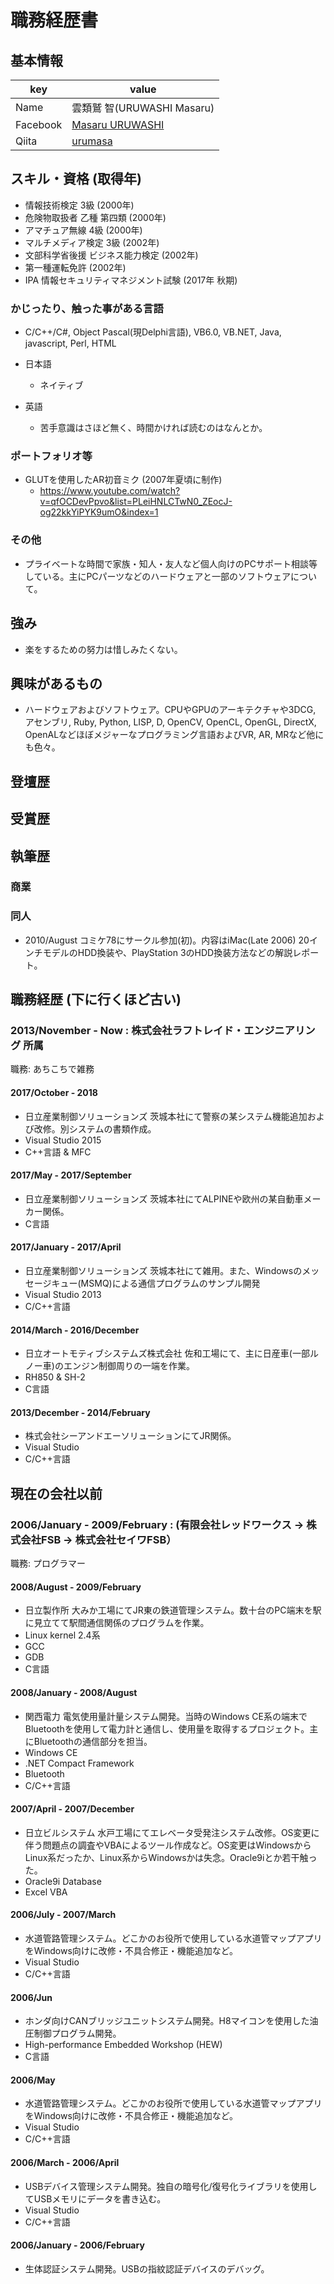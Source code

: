 # 職務経歴書

## 基本情報

|key|value|
|---|-----|
|Name|雲類鷲 智(URUWASHI Masaru)|
|Facebook|[Masaru URUWASHI](https://www.facebook.com/masaruuruwashi)|
|Qiita|[urumasa](http://qiita.com/urumasa)|

## スキル・資格 (取得年)
- 情報技術検定 3級 (2000年)
- 危険物取扱者 乙種 第四類 (2000年)
- アマチュア無線 4級 (2000年)
- マルチメディア検定 3級 (2002年)
- 文部科学省後援 ビジネス能力検定 (2002年)
- 第一種運転免許 (2002年)
- IPA 情報セキュリティマネジメント試験 (2017年 秋期)

### かじったり、触った事がある言語

- C/C++/C#, Object Pascal(現Delphi言語), VB6.0, VB.NET, Java, javascript, Perl, HTML

- 日本語
  - ネイティブ
- 英語
  - 苦手意識はさほど無く、時間かければ読むのはなんとか。

### ポートフォリオ等

- GLUTを使用したAR初音ミク (2007年夏頃に制作)
  - https://www.youtube.com/watch?v=qfOCDevPpvo&list=PLeiHNLCTwN0_ZEocJ-og22kkYiPYK9umO&index=1

### その他

- プライベートな時間で家族・知人・友人など個人向けのPCサポート相談等している。主にPCパーツなどのハードウェアと一部のソフトウェアについて。

## 強み

- 楽をするための努力は惜しみたくない。

## 興味があるもの

- ハードウェアおよびソフトウェア。CPUやGPUのアーキテクチャや3DCG, アセンブリ, Ruby, Python, LISP, D, OpenCV, OpenCL, OpenGL, DirectX, OpenALなどほぼメジャーなプログラミング言語およびVR, AR, MRなど他にも色々。

## 登壇歴

## 受賞歴

## 執筆歴

### 商業

### 同人

- 2010/August コミケ78にサークル参加(初)。内容はiMac(Late 2006) 20インチモデルのHDD換装や、PlayStation 3のHDD換装方法などの解説レポート。

## 職務経歴 (下に行くほど古い)

### 2013/November - Now : 株式会社ラフトレイド・エンジニアリング 所属

職務: あちこちで雑務

#### 2017/October - 2018

- 日立産業制御ソリューションズ 茨城本社にて警察の某システム機能追加および改修。別システムの書類作成。
 - Visual Studio 2015
 - C++言語 & MFC

#### 2017/May - 2017/September

- 日立産業制御ソリューションズ 茨城本社にてALPINEや欧州の某自動車メーカー関係。
 - C言語

#### 2017/January - 2017/April

- 日立産業制御ソリューションズ 茨城本社にて雑用。また、Windowsのメッセージキュー(MSMQ)による通信プログラムのサンプル開発
 - Visual Studio 2013
 - C/C++言語

#### 2014/March - 2016/December

- 日立オートモティブシステムズ株式会社 佐和工場にて、主に日産車(一部ルノー車)のエンジン制御周りの一端を作業。
 - RH850 & SH-2
 - C言語

#### 2013/December - 2014/February

- 株式会社シーアンドエーソリューションにてJR関係。
 - Visual Studio
 - C/C++言語

## 現在の会社以前

### 2006/January - 2009/February : (有限会社レッドワークス -> 株式会社FSB -> 株式会社セイワFSB）

職務: プログラマー

#### 2008/August - 2009/February

- 日立製作所 大みか工場にてJR東の鉄道管理システム。数十台のPC端末を駅に見立てて駅間通信関係のプログラムを作業。
 - Linux kernel 2.4系
 - GCC
 - GDB
 - C言語

#### 2008/January - 2008/August

- 関西電力 電気使用量計量システム開発。当時のWindows CE系の端末でBluetoothを使用して電力計と通信し、使用量を取得するプロジェクト。主にBluetoothの通信部分を担当。
 - Windows CE
 - .NET Compact Framework
 - Bluetooth
 - C/C++言語

#### 2007/April - 2007/December

- 日立ビルシステム 水戸工場にてエレベータ受発注システム改修。OS変更に伴う問題点の調査やVBAによるツール作成など。OS変更はWindowsからLinux系だったか、Linux系からWindowsかは失念。Oracle9iとか若干触った。
 - Oracle9i Database
 - Excel VBA

#### 2006/July - 2007/March

- 水道管路管理システム。どこかのお役所で使用している水道管マップアプリをWindows向けに改修・不具合修正・機能追加など。
 - Visual Studio
 - C/C++言語

#### 2006/Jun

- ホンダ向けCANブリッジユニットシステム開発。H8マイコンを使用した油圧制御プログラム開発。
 - High-performance Embedded Workshop (HEW)
 - C言語

#### 2006/May

- 水道管路管理システム。どこかのお役所で使用している水道管マップアプリをWindows向けに改修・不具合修正・機能追加など。
 - Visual Studio
 - C/C++言語

#### 2006/March - 2006/April

- USBデバイス管理システム開発。独自の暗号化/復号化ライブラリを使用してUSBメモリにデータを書き込む。
 - Visual Studio
 - C/C++言語

#### 2006/January - 2006/February

- 生体認証システム開発。USBの指紋認証デバイスのデバッグ。
